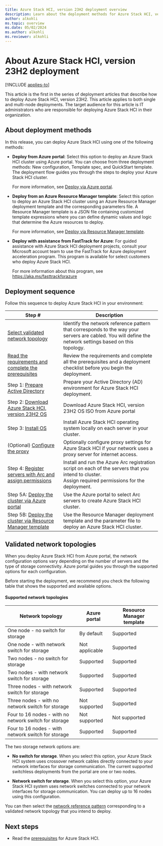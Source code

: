 ```yaml
---
title: Azure Stack HCI, version 23H2 deployment overview 
description: Learn about the deployment methods for Azure Stack HCI, version 23H2.
author: alkohli
ms.topic: overview
ms.date: 05/02/2024
ms.author: alkohli
ms.reviewer: alkohli
---
```


# About Azure Stack HCI, version 23H2 deployment

[!INCLUDE [applies-to](../../includes/hci-applies-to-23h2.md)]

This article is the first in the series of deployment articles that describe how to deploy Azure Stack HCI, version 23H2. This article applies to both single and multi-node deployments. The target audience for this article is IT administrators who are responsible for deploying Azure Stack HCI in their organization.

## About deployment methods

In this release, you can deploy Azure Stack HCI using one of the following methods:

- **Deploy from Azure portal**: Select this option to deploy an Azure Stack HCI cluster using Azure portal. You can choose from three deployment methods: New configuration, Template spec, and QuickStart template. The deployment flow guides you through the steps to deploy your Azure Stack HCI cluster.

    For more information, see [Deploy via Azure portal](deploy-via-portal.md).

- **Deploy from an Azure Resource Manager template**: Select this option to deploy an Azure Stack HCI cluster using an Azure Resource Manager deployment template and the corresponding parameters file. A Resource Manager template is a JSON file containing customized template expressions where you can define dynamic values and logic that determine the Azure resources to deploy.

    For more information, see [Deploy via Resource Manager template](deployment-azure-resource-manager-template.md).

- **Deploy with assistance from FastTrack for Azure**: For guided assistance with Azure Stack HCI deployment projects, consult your Microsoft account team to use the FastTrack for Azure deployment acceleration program. This program is available for select customers who deploy Azure Stack HCI. 

    For more information about this program, see https://aka.ms/fasttrackforazure

## Deployment sequence

Follow this sequence to deploy Azure Stack HCI in your environment:

| Step # | Description |
|--|--|
| [Select validated network topology](#validated-network-topologies) | Identify the network reference pattern that corresponds to the way your servers are cabled. You will define the network settings based on this topology. |
| [Read the requirements and complete the prerequisites](./deployment-prerequisites.md) | Review the requirements and complete all the prerequisites and a deployment checklist before you begin the deployment. |
| Step 1: [Prepare Active Directory](./deployment-prep-active-directory.md) | Prepare your Active Directory (AD) environment for Azure Stack HCI deployment. |
| Step 2: [Download Azure Stack HCI, version 23H2 OS](./download-azure-stack-hci-23h2-software.md) | Download Azure Stack HCI, version 23H2 OS ISO from Azure portal |
| Step 3: [Install OS](./deployment-install-os.md) | Install Azure Stack HCI operating system locally on each server in your cluster. |
| (Optional) [Configure the proxy](../manage/configure-proxy-settings.md) | Optionally configure proxy settings for Azure Stack HCI if your network uses a proxy server for internet access. |
| Step 4: [Register servers with Arc and assign permissions](./deployment-arc-register-server-permissions.md) | Install and run the Azure Arc registration script on each of the servers that you intend to cluster.<br> Assign required permissions for the deployment. |
| Step 5A: [Deploy the cluster via Azure portal](./deploy-via-portal.md) | Use the Azure portal to select Arc servers to create Azure Stack HCI cluster. |
| Step 5B: [Deploy the cluster via Resource Manager template](deployment-azure-resource-manager-template.md) | Use the Resource Manager deployment template and the parameter file to deploy an Azure Stack HCI cluster. |

## Validated network topologies

When you deploy Azure Stack HCI from Azure portal, the network configuration options vary depending on the number of servers and the type of storage connectivity. Azure portal guides you through the supported options for each configuration.

Before starting the deployment, we recommend you check the following table that shows the supported and available options.

#### Supported network topologies

|Network topology|Azure portal|Resource Manager template|
|---|---|---|
|One node - no switch for storage|By default|Supported|
|One node - with network switch for storage|Not applicable|Supported|
|Two nodes - no switch for storage|Supported|Supported|
|Two nodes - with network switch for storage|Supported|Supported|
|Three nodes - with network switch for storage|Supported|Supported|
|Three nodes - with no network switch for storage|Not supported|Supported|
|Four to 16 nodes - with no network switch for storage|Not supported|Not supported|
|Four to 16 nodes - with network switch for storage|Supported|Supported|

The two storage network options are:

- **No switch for storage**. When you select this option, your Azure Stack HCI system uses crossover network cables directly connected to your network interfaces for storage communication. The current supported switchless deployments from the portal are one or two nodes.

- **Network switch for storage**. When you select this option, your Azure Stack HCI system uses network switches connected to your network interfaces for storage communication. You can deploy up to 16 nodes using this configuration.

You can then select the [network reference pattern](../plan/choose-network-pattern.md) corresponding to a validated network topology that you intend to deploy.

## Next steps

- Read the [prerequisites](./deployment-prerequisites.md) for Azure Stack HCI.
